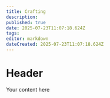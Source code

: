 ```yaml
---
title: Crafting
description: 
published: true
date: 2025-07-23T11:07:18.624Z
tags: 
editor: markdown
dateCreated: 2025-07-23T11:07:18.624Z
---
```


# Header
Your content here